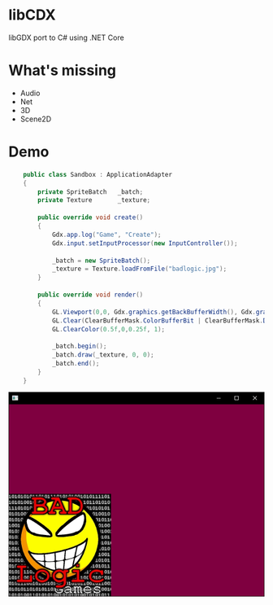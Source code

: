 # libCDX
libGDX port to C# using .NET Core


# What's missing

- Audio
- Net
- 3D
- Scene2D

# Demo

```c#
    public class Sandbox : ApplicationAdapter
    {
        private SpriteBatch   _batch;
        private Texture       _texture;

        public override void create()
        {
            Gdx.app.log("Game", "Create");
            Gdx.input.setInputProcessor(new InputController());

            _batch = new SpriteBatch();
            _texture = Texture.loadFromFile("badlogic.jpg");
        }

        public override void render()
        {
            GL.Viewport(0,0, Gdx.graphics.getBackBufferWidth(), Gdx.graphics.getHeight());
            GL.Clear(ClearBufferMask.ColorBufferBit | ClearBufferMask.DepthBufferBit);
            GL.ClearColor(0.5f,0,0.25f, 1);
            
            _batch.begin();
            _batch.draw(_texture, 0, 0);
            _batch.end();
        }
    }
```

![image](https://raw.githubusercontent.com/Scellow/libCDX/master/wiki/screenshot_0.png)
